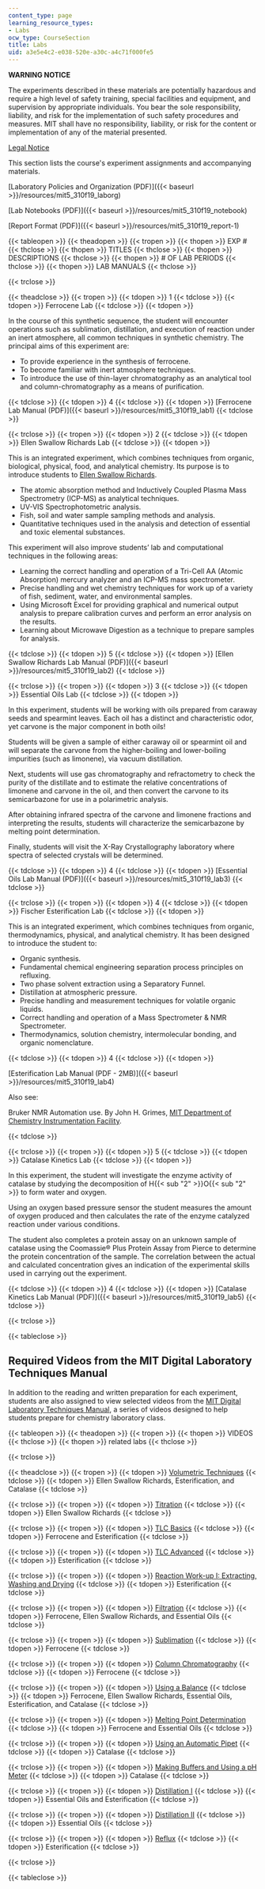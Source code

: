 ```yaml
---
content_type: page
learning_resource_types:
- Labs
ocw_type: CourseSection
title: Labs
uid: a3e5e4c2-e038-520e-a30c-a4c71f000fe5
---
```


**WARNING NOTICE**

The experiments described in these materials are potentially hazardous and require a high level of safety training, special facilities and equipment, and supervision by appropriate individuals. You bear the sole responsibility, liability, and risk for the implementation of such safety procedures and measures. MIT shall have no responsibility, liability, or risk for the content or implementation of any of the material presented.  
  
[Legal Notice](/terms/)

This section lists the course's experiment assignments and accompanying materials.

[Laboratory Policies and Organization (PDF)]({{< baseurl >}}/resources/mit5_310f19_laborg)

[Lab Notebooks (PDF)]({{< baseurl >}}/resources/mit5_310f19_notebook)

[Report Format (PDF)]({{< baseurl >}}/resources/mit5_310f19_report-1)

{{< tableopen >}}
{{< theadopen >}}
{{< tropen >}}
{{< thopen >}}
EXP #
{{< thclose >}}
{{< thopen >}}
TITLES
{{< thclose >}}
{{< thopen >}}
DESCRIPTIONS
{{< thclose >}}
{{< thopen >}}
# OF LAB PERIODS
{{< thclose >}}
{{< thopen >}}
LAB MANUALS
{{< thclose >}}

{{< trclose >}}

{{< theadclose >}}
{{< tropen >}}
{{< tdopen >}}
1
{{< tdclose >}}
{{< tdopen >}}
Ferrocene Lab
{{< tdclose >}}
{{< tdopen >}}


In the course of this synthetic sequence, the student will encounter operations such as sublimation, distillation, and execution of reaction under an inert atmosphere, all common techniques in synthetic chemistry. The principal aims of this experiment are:

*   To provide experience in the synthesis of ferrocene.
*   To become familiar with inert atmosphere techniques.
*   To introduce the use of thin-layer chromatography as an analytical tool and column-chromatography as a means of purification.


{{< tdclose >}}
{{< tdopen >}}
4
{{< tdclose >}}
{{< tdopen >}}
[Ferrocene Lab Manual (PDF)]({{< baseurl >}}/resources/mit5_310f19_lab1)
{{< tdclose >}}

{{< trclose >}}
{{< tropen >}}
{{< tdopen >}}
2
{{< tdclose >}}
{{< tdopen >}}
Ellen Swallow Richards Lab
{{< tdclose >}}
{{< tdopen >}}


This is an integrated experiment, which combines techniques from organic, biological, physical, food, and analytical chemistry. Its purpose is to introduce students to [Ellen Swallow Richards](https://www.britannica.com/biography/Ellen-Swallow-Richards).

*   The atomic absorption method and Inductively Coupled Plasma Mass Spectrometry (ICP-MS) as analytical techniques.
*   UV-VIS Spectrophotometric analysis.
*   Fish, soil and water sample sampling methods and analysis.
*   Quantitative techniques used in the analysis and detection of essential and toxic elemental substances.

This experiment will also improve students’ lab and computational techniques in the following areas:

*   Learning the correct handling and operation of a Tri-Cell AA (Atomic Absorption) mercury analyzer and an ICP-MS mass spectrometer.
*   Precise handling and wet chemistry techniques for work up of a variety of fish, sediment, water, and environmental samples.
*   Using Microsoft Excel for providing graphical and numerical output analysis to prepare calibration curves and perform an error analysis on the results.
*   Learning about Microwave Digestion as a technique to prepare samples for analysis.


{{< tdclose >}}
{{< tdopen >}}
5
{{< tdclose >}}
{{< tdopen >}}
[Ellen Swallow Richards Lab Manual (PDF)]({{< baseurl >}}/resources/mit5_310f19_lab2)
{{< tdclose >}}

{{< trclose >}}
{{< tropen >}}
{{< tdopen >}}
3
{{< tdclose >}}
{{< tdopen >}}
Essential Oils Lab
{{< tdclose >}}
{{< tdopen >}}


In this experiment, students will be working with oils prepared from caraway seeds and spearmint leaves. Each oil has a distinct and characteristic odor, yet carvone is the major component in both oils!

Students will be given a sample of either caraway oil or spearmint oil and will separate the carvone from the higher-boiling and lower-boiling impurities (such as limonene), via vacuum distillation.

Next, students will use gas chromatography and refractometry to check the purity of the distillate and to estimate the relative concentrations of limonene and carvone in the oil, and then convert the carvone to its semicarbazone for use in a polarimetric analysis.

After obtaining infrared spectra of the carvone and limonene fractions and interpreting the results, students will characterize the semicarbazone by melting point determination.

Finally, students will visit the X-Ray Crystallography laboratory where spectra of selected crystals will be determined.


{{< tdclose >}}
{{< tdopen >}}
4
{{< tdclose >}}
{{< tdopen >}}
[Essential Oils Lab Manual (PDF)]({{< baseurl >}}/resources/mit5_310f19_lab3)
{{< tdclose >}}

{{< trclose >}}
{{< tropen >}}
{{< tdopen >}}
4
{{< tdclose >}}
{{< tdopen >}}
Fischer Esterification Lab
{{< tdclose >}}
{{< tdopen >}}


This is an integrated experiment, which combines techniques from organic, thermodynamics, physical, and analytical chemistry. It has been designed to introduce the student to:

*   Organic synthesis.
*   Fundamental chemical engineering separation process principles on refluxing.
*   Two phase solvent extraction using a Separatory Funnel.
*   Distillation at atmospheric pressure.
*   Precise handling and measurement techniques for volatile organic liquids.
*   Correct handling and operation of a Mass Spectrometer & NMR Spectrometer.
*   Thermodynamics, solution chemistry, intermolecular bonding, and organic nomenclature.


{{< tdclose >}}
{{< tdopen >}}
4
{{< tdclose >}}
{{< tdopen >}}


[Esterification Lab Manual (PDF - 2MB)]({{< baseurl >}}/resources/mit5_310f19_lab4)

Also see:

Bruker NMR Automation use. By John H. Grimes, [MIT Department of Chemistry Instrumentation Facility](https://chemistry.mit.edu/facilities-and-centers/department-of-chemistry-instrumentation-facility-dcif/).


{{< tdclose >}}

{{< trclose >}}
{{< tropen >}}
{{< tdopen >}}
5
{{< tdclose >}}
{{< tdopen >}}
Catalase Kinetics Lab
{{< tdclose >}}
{{< tdopen >}}


In this experiment, the student will investigate the enzyme activity of catalase by studying the decomposition of H{{< sub "2" >}}O{{< sub "2" >}} to form water and oxygen.

Using an oxygen based pressure sensor the student measures the amount of oxygen produced and then calculates the rate of the enzyme catalyzed reaction under various conditions.

The student also completes a protein assay on an unknown sample of catalase using the Coomassie® Plus Protein Assay from Pierce to determine the protein concentration of the sample. The correlation between the actual and calculated concentration gives an indication of the experimental skills used in carrying out the experiment.


{{< tdclose >}}
{{< tdopen >}}
4
{{< tdclose >}}
{{< tdopen >}}
[Catalase Kinetics Lab Manual (PDF)]({{< baseurl >}}/resources/mit5_310f19_lab5)
{{< tdclose >}}

{{< trclose >}}

{{< tableclose >}}

Required Videos from the MIT Digital Laboratory Techniques Manual
-----------------------------------------------------------------

In addition to the reading and written preparation for each experiment, students are also assigned to view selected videos from the [MIT Digital Laboratory Techniques Manual](/courses/res-5-0001-digital-lab-techniques-manual-spring-2007/), a series of videos designed to help students prepare for chemistry laboratory class.

{{< tableopen >}}
{{< theadopen >}}
{{< tropen >}}
{{< thopen >}}
VIDEOS
{{< thclose >}}
{{< thopen >}}
related labs
{{< thclose >}}

{{< trclose >}}

{{< theadclose >}}
{{< tropen >}}
{{< tdopen >}}
[Volumetric Techniques](/courses/res-5-0001-digital-lab-techniques-manual-spring-2007/resources/volumetric-techniques)
{{< tdclose >}}
{{< tdopen >}}
Ellen Swallow Richards, Esterification, and Catalase
{{< tdclose >}}

{{< trclose >}}
{{< tropen >}}
{{< tdopen >}}
[Titration](/courses/res-5-0001-digital-lab-techniques-manual-spring-2007/resources/titration)
{{< tdclose >}}
{{< tdopen >}}
Ellen Swallow Richards
{{< tdclose >}}

{{< trclose >}}
{{< tropen >}}
{{< tdopen >}}
[TLC Basics](/courses/res-5-0001-digital-lab-techniques-manual-spring-2007/resources/tlc-the-basics)
{{< tdclose >}}
{{< tdopen >}}
Ferrocene and Esterification
{{< tdclose >}}

{{< trclose >}}
{{< tropen >}}
{{< tdopen >}}
[TLC Advanced](/courses/res-5-0001-digital-lab-techniques-manual-spring-2007/resources/tlc-advanced)
{{< tdclose >}}
{{< tdopen >}}
Esterification
{{< tdclose >}}

{{< trclose >}}
{{< tropen >}}
{{< tdopen >}}
[Reaction Work-up I: Extracting, Washing and Drying](/courses/res-5-0001-digital-lab-techniques-manual-spring-2007/resources/reaction-work-up-i)
{{< tdclose >}}
{{< tdopen >}}
Esterification
{{< tdclose >}}

{{< trclose >}}
{{< tropen >}}
{{< tdopen >}}
[Filtration](/courses/res-5-0001-digital-lab-techniques-manual-spring-2007/resources/filtration)
{{< tdclose >}}
{{< tdopen >}}
Ferrocene, Ellen Swallow Richards, and Essential Oils
{{< tdclose >}}

{{< trclose >}}
{{< tropen >}}
{{< tdopen >}}
[Sublimation](/courses/res-5-0001-digital-lab-techniques-manual-spring-2007/resources/sublimation)
{{< tdclose >}}
{{< tdopen >}}
Ferrocene
{{< tdclose >}}

{{< trclose >}}
{{< tropen >}}
{{< tdopen >}}
[Column Chromatography](/courses/res-5-0001-digital-lab-techniques-manual-spring-2007/resources/column-chromatography)
{{< tdclose >}}
{{< tdopen >}}
Ferrocene
{{< tdclose >}}

{{< trclose >}}
{{< tropen >}}
{{< tdopen >}}
[Using a Balance](/courses/res-5-0001-digital-lab-techniques-manual-spring-2007/resources/using-a-balance)
{{< tdclose >}}
{{< tdopen >}}
Ferrocene, Ellen Swallow Richards, Essential Oils, Esterification, and Catalase
{{< tdclose >}}

{{< trclose >}}
{{< tropen >}}
{{< tdopen >}}
[Melting Point Determination](/courses/res-5-0001-digital-lab-techniques-manual-spring-2007/resources/melting-point-determination)
{{< tdclose >}}
{{< tdopen >}}
Ferrocene and Essential Oils
{{< tdclose >}}

{{< trclose >}}
{{< tropen >}}
{{< tdopen >}}
[Using an Automatic Pipet](/courses/res-5-0001-digital-lab-techniques-manual-spring-2007/resources/using-an-automatic-pipet)
{{< tdclose >}}
{{< tdopen >}}
Catalase
{{< tdclose >}}

{{< trclose >}}
{{< tropen >}}
{{< tdopen >}}
[Making Buffers and Using a pH Meter](/courses/res-5-0001-digital-lab-techniques-manual-spring-2007/resources/making-buffers-and-using-a-ph-meter)
{{< tdclose >}}
{{< tdopen >}}
Catalase
{{< tdclose >}}

{{< trclose >}}
{{< tropen >}}
{{< tdopen >}}
[Distillation I](/courses/res-5-0001-digital-lab-techniques-manual-spring-2007/resources/distillation-i-simple-fractional-distillations)
{{< tdclose >}}
{{< tdopen >}}
Essential Oils and Esterification
{{< tdclose >}}

{{< trclose >}}
{{< tropen >}}
{{< tdopen >}}
[Distillation II](/courses/res-5-0001-digital-lab-techniques-manual-spring-2007/resources/distillation-ii-vacuum-distillations)
{{< tdclose >}}
{{< tdopen >}}
Essential Oils
{{< tdclose >}}

{{< trclose >}}
{{< tropen >}}
{{< tdopen >}}
[Reflux](/courses/res-5-0001-digital-lab-techniques-manual-spring-2007/resources/refluxing-a-reaction)
{{< tdclose >}}
{{< tdopen >}}
Esterification
{{< tdclose >}}

{{< trclose >}}

{{< tableclose >}}